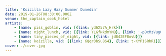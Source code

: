 ```yaml
---
title: 'Koizilla Lazy Hazy Summer Dunedin'
date: 2019-01-26T08:30:00.000Z
venue: the_captain_cook_hotel
artists:
    - {name: piss_goblin, vid: [{link: yd6X57A_Hrk}]}
    - {name: night_lunch, vid: [{link: YLGfNkdmYMQ}, {link: '-pOxMzVug0g'}]}
    - {name: tiny_pieces_of_eight, vid: [{link: jd842EFBovU}]}
    - {name: koizilla, vid: [{link: 6QqrDbSu8S4}, {link: t-KYPISRhRI}]}
cover: ./cover.jpg
---
```

